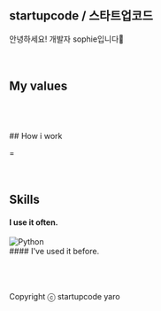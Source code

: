 ## startupcode / 스타트업코드
안녕하세요! 개발자 sophie입니다🥰 
<br />
<br />
<br />
## My values

<br />
<br />
<br />
## How i work

=<br />
<br />
<br />
## Skills
#### I use it often.
<div style="display:flex;gap:30px;flex-wrap:wrap;">
  <img alt="Python" src ="https://img.shields.io/badge/000000.svg"/>
</div>
#### I've used it before.
<div style="display:flex;gap:30px;flex-wrap:wrap;">
   
</div>
<br />
<br />
<br />

Copyright ⓒ startupcode yaro